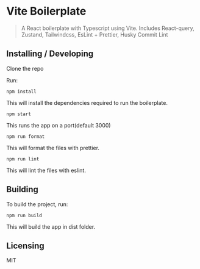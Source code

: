 # Vite Boilerplate

> A React boilerplate with Typescript using Vite. Includes React-query, Zustand, Tailwindcss, EsLint + Prettier, Husky Commit Lint

## Installing / Developing

Clone the repo

Run:

```shell
npm install
```

This will install the dependencies required to run the boilerplate.

```shell
npm start
```

This runs the app on a port(default 3000)


```shell
npm run format
```

This will format the files with prettier.

```shell
npm run lint
```

This will lint the files with eslint.

## Building

To build the project, run:

```shell
npm run build
```

This will build the app in dist folder.

## Licensing

MIT
